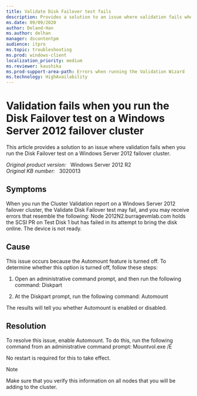 ```yaml
---
title: Validate Disk Failover test fails
description: Provides a solution to an issue where validation fails when you run the Disk Failover test on a Windows Server 2012 failover cluster.
ms.date: 09/09/2020
author: Deland-Han
ms.author: delhan
manager: dscontentpm
audience: itpro
ms.topic: troubleshooting
ms.prod: windows-client
localization_priority: medium
ms.reviewer: kaushika
ms.prod-support-area-path: Errors when running the Validation Wizard
ms.technology: HighAvailability
---
```

# Validation fails when you run the Disk Failover test on a Windows Server 2012 failover cluster

This article provides a solution to an issue where validation fails when you run the Disk Failover test on a Windows Server 2012 failover cluster.

_Original product version:_ &nbsp; Windows Server 2012 R2  
_Original KB number:_ &nbsp; 3020013

## Symptoms

When you run the Cluster Validation report on a Windows Server 2012 failover cluster, the Validate Disk Failover test may fail, and you may receive errors that resemble the following:
Node 2012N2.burragevmlab.com holds the SCSI PR on Test Disk 1 but has failed in its attempt to bring the disk online. The device is not ready.

## Cause

This issue occurs because the Automount feature is turned off. To determine whether this option is turned off, follow these steps:
1. Open an administrative command prompt, and then run the following command: Diskpart 

2. At the Diskpart prompt, run the following command: Automount 

The results will tell you whether Automount is enabled or disabled.

## Resolution

To resolve this issue, enable Automount. To do this, run the following command from an administrative command prompt: Mountvol.exe /E 

No restart is required for this to take effect.

> [!NOTE]
> Make sure that you verify this information on all nodes that you will be adding to the cluster.
